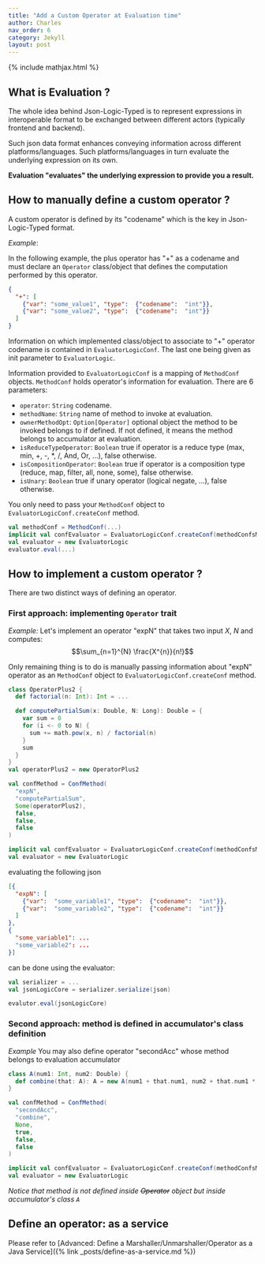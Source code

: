 ```yaml
---
title: "Add a Custom Operator at Evaluation time"
author: Charles
nav_order: 6
category: Jekyll
layout: post
---
```


{% include mathjax.html %}


## What is Evaluation ?

The whole idea behind Json-Logic-Typed is to represent expressions in interoperable format
to be exchanged between different actors (typically frontend and backend).

Such json data format enhances conveying information across different platforms/languages.
Such platforms/languages in turn evaluate the underlying expression on its own.

**Evaluation "evaluates" the underlying expression to provide you a result.**

## How to manually define a custom operator ?

A custom operator is defined by its "codename" which is the key in Json-Logic-Typed format.

*Example*:

In the following example, the plus operator has "+" as a codename and must declare an `Operator`
class/object that defines the computation performed by this operator.
```json
{
  "+": [
    {"var": "some_value1", "type":  {"codename":  "int"}},
    {"var": "some_value2", "type":  {"codename":  "int"}}
  ]
}
```

Information on which implemented class/object to associate to "+" operator codename is contained in `EvaluatorLogicConf`.
The last one being given as init parameter to `EvaluatorLogic`.

Information provided to `EvaluatorLogicConf` is a mapping of `MethodConf` objects.
`MethodConf` holds operator's information for evaluation. There are 6 parameters:
* `operator`: `String` codename.
* `methodName`: `String` name of method to invoke at evaluation.
* `ownerMethodOpt`: `Option[Operator]` optional object the method to be invoked belongs to if defined.
If not defined, it means the method belongs to accumulator at evaluation.
* `isReduceTypeOperator`: `Boolean` true if operator is a reduce type (max, min, +, -, *, /, And, Or, ...), false otherwise.
* `isCompositionOperator`: `Boolean` true if operator is a composition type (reduce, map, filter, all, none, some), false otherwise.
* `isUnary`: `Boolean` true if unary operator (logical negate, ...), false otherwise.

You only need to pass your `MethodConf` object to `EvaluatorLogicConf.createConf` method.
```scala
val methodConf = MethodConf(...)
implicit val confEvaluator = EvaluatorLogicConf.createConf(methodConfsManualAdd = Map("expN" -> confMethod))
val evaluator = new EvaluatorLogic
evaluator.eval(...)
```

## How to implement a custom operator ?

There are two distinct ways of defining an operator.

### First approach: implementing `Operator` trait

*Example:*
Let's implement an operator "expN" that takes two input $X$, $N$ and computes:
$$\sum_{n=1}^{N} \frac{X^{n}}{n!}$$

Only remaining thing is to do is manually passing information about "expN" operator as an `MethodConf` object to
`EvaluatorLogicConf.createConf` method.
```scala
class OperatorPlus2 {
  def factorial(n: Int): Int = ...

  def computePartialSum(x: Double, N: Long): Double = {
    var sum = 0
    for (i <- 0 to N) {
      sum += math.pow(x, n) / factorial(n)
    }
    sum
  }
}
val operatorPlus2 = new OperatorPlus2

val confMethod = ConfMethod(
  "expN",
  "computePartialSum",
  Some(operatorPlus2),
  false,
  false,
  false
)

implicit val confEvaluator = EvaluatorLogicConf.createConf(methodConfsManualAdd = Map("expN" -> confMethod))
val evaluator = new EvaluatorLogic
```

evaluating the following json
```json
[{
  "expN": [
    {"var":  "some_variable1", "type":  {"codename":  "int"}},
    {"var":  "some_variable2", "type":  {"codename":  "int"}}
  ]
},
{
  "some_variable1": ...
  "some_variable2": ...
}]
```
can be done using the evaluator:
```scala
val serializer = ...
val jsonLogicCore = serializer.serialize(json)

evalutor.eval(jsonLogicCore)
```

### Second approach: method is defined in accumulator's class definition


*Example*
You may also define operator "secondAcc" whose method belongs to evaluation accumulator
```scala
class A(num1: Int, num2: Double) {
  def combine(that: A): A = new A(num1 + that.num1, num2 + that.num1 * that.num2)
}

val confMethod = ConfMethod(
  "secondAcc",
  "combine",
  None,
  true,
  false,
  false
)

implicit val confEvaluator = EvaluatorLogicConf.createConf(methodConfsManualAdd = Map("secondAcc" -> confMethod))
val evaluator = new EvaluatorLogic
```
*Notice that method is not defined inside ~~Operator~~ object but inside accumulator's class `A`*

## Define an operator: as a service

Please refer to [Advanced: Define a Marshaller/Unmarshaller/Operator as a Java Service]({% link _posts/define-as-a-service.md %})





